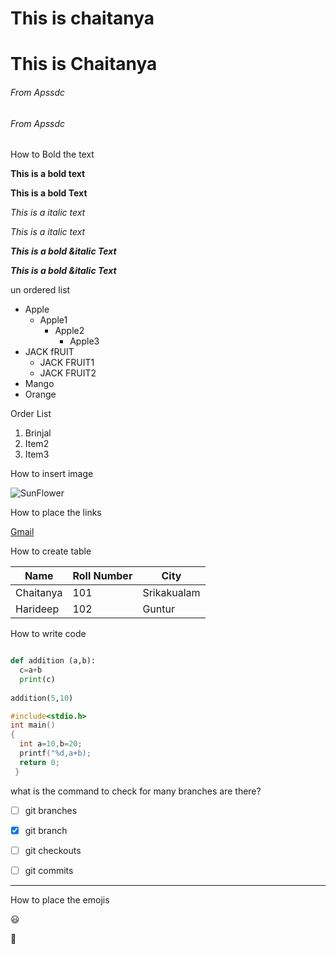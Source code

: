 
<h1>This is chaitanya</h1>

# This is Chaitanya

###### From Apssdc

<h6>From Apssdc</h6>

How to Bold the text

**This is a bold text**

<b>This is a bold Text</b>

*This is a italic text*

<i>This is a italic text</i>

***This is a bold &italic Text***

<b><i>This is a bold &italic Text</i></b>
  
  un ordered list
  
  - Apple
    - Apple1
      - Apple2
        - Apple3
   - JACK fRUIT
     - JACK FRUIT1
     - JACK FRUIT2
  - Mango
  - Orange
  
Order List

1. Brinjal
2. Item2
3. Item3

How to insert image

![SunFlower](https://upload.wikimedia.org/wikipedia/commons/thumb/4/40/Sunflower_sky_backdrop.jpg/1200px-Sunflower_sky_backdrop.jpg)
 

 How to place the links
 
 [Gmail](https://gmail.com/)
 
 
 How to create table
 
 Name|Roll Number|City
 ----|-----------|--------
 Chaitanya|101|Srikakualam
 Harideep|102|Guntur
 
 How to write code
 
 ```python
 
 def addition (a,b):
   c=a+b
   print(c)
   
addition(5,10)
```
```c
#include<stdio.h>
int main()
{
  int a=10,b=20;
  printf("%d,a+b);
  return 0;
 }
 ```
 
 what is the command to check for many branches are there?
 - [ ] git branches
 - [X] git branch
 - [ ] git checkouts
 - [ ] git commits
 
 
 -------------------
 
 How to place the emojis
 
 :smiley:
 
 :email:
 
 
 
 
